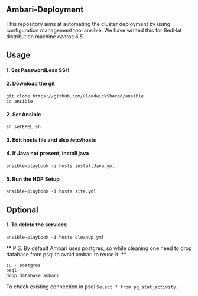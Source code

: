 ## Ambari-Deployment
This repository aims at automating the cluster deployment by using configuration management tool ansible. We have writted this for RedHat distribution machine _centos 6.5_.


## Usage

#### 1. Set PasswordLess SSH

#### 2. Download the git
  ```
  git clone https://github.com/CloudwickShared/ansible
  cd ansible
  ```

#### 2. Set Ansible
`sh setEPEL.sh`

#### 3. Edit hosts file and also /etc/hosts

#### 4. If Java not present, install java
`ansible-playbook -i hosts installJava.yml`

#### 5. Run the HDP Setup
`ansible-playbook -i hosts site.yml`



## Optional

#### 1. To delete the services 
`ansible-playbook -i hosts cleanUp.yml`


** P.S. By default Ambari uses postgres, so while cleaning one need to drop database from psql to avoid ambari to reuse it. **
```
su - postgres
psql
drop database ambari
```

To check existing connection in psql
`Select * from pg_stat_activity;`



